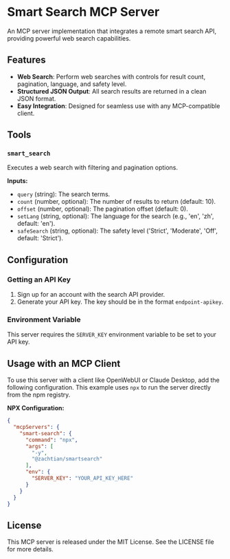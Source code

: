 # Smart Search MCP Server

An MCP server implementation that integrates a remote smart search API, providing powerful web search capabilities.

## Features

-   **Web Search**: Perform web searches with controls for result count, pagination, language, and safety level.
-   **Structured JSON Output**: All search results are returned in a clean JSON format.
-   **Easy Integration**: Designed for seamless use with any MCP-compatible client.

## Tools

### `smart_search`

Executes a web search with filtering and pagination options.

**Inputs:**

-   `query` (string): The search terms.
-   `count` (number, optional): The number of results to return (default: 10).
-   `offset` (number, optional): The pagination offset (default: 0).
-   `setLang` (string, optional): The language for the search (e.g., 'en', 'zh', default: 'en').
-   `safeSearch` (string, optional): The safety level ('Strict', 'Moderate', 'Off', default: 'Strict').

## Configuration

### Getting an API Key

1.  Sign up for an account with the search API provider.
2.  Generate your API key. The key should be in the format `endpoint-apikey`.

### Environment Variable

This server requires the `SERVER_KEY` environment variable to be set to your API key.

## Usage with an MCP Client

To use this server with a client like OpenWebUI or Claude Desktop, add the following configuration. This example uses `npx` to run the server directly from the npm registry.

**NPX Configuration:**

```json
{
  "mcpServers": {
    "smart-search": {
      "command": "npx",
      "args": [
        "-y",
        "@zachtian/smartsearch"
      ],
      "env": {
        "SERVER_KEY": "YOUR_API_KEY_HERE"
      }
    }
  }
}
```

## License

This MCP server is released under the MIT License. See the LICENSE file for more details.
